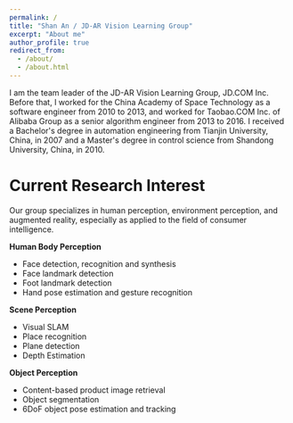 ```yaml
---
permalink: /
title: "Shan An / JD-AR Vision Learning Group"
excerpt: "About me"
author_profile: true
redirect_from: 
  - /about/
  - /about.html
---
```


I am the team leader of the JD-AR Vision Learning Group, JD.COM Inc. Before that, I worked for the China Academy of Space Technology as a software engineer from 2010 to 2013, and worked for Taobao.COM Inc. of Alibaba Group as a senior algorithm engineer from 2013 to 2016. I received a Bachelor's degree in automation engineering from Tianjin University, China, in 2007 and a Master's degree in control science from Shandong University, China, in 2010.

Current Research Interest
======
Our group specializes in human perception, environment perception, and augmented reality, especially as applied to the field of consumer intelligence. 

**Human Body Perception**

- Face detection, recognition and synthesis
- Face landmark detection
- Foot landmark detection
- Hand pose estimation and gesture recognition

**Scene Perception**

- Visual SLAM 
- Place recognition 
- Plane detection
- Depth Estimation

**Object Perception**

- Content-based product image retrieval
- Object segmentation
- 6DoF object pose estimation and tracking

